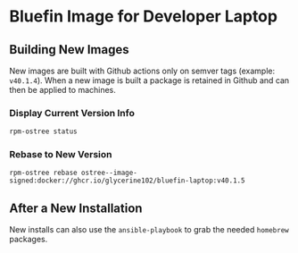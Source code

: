 # Bluefin Image for Developer Laptop

## Building New Images

New images are built with Github actions only on semver tags
(example: `v40.1.4`).
When a new image is built a package is retained in Github and can then be applied to machines.

### Display Current Version Info

```bash
rpm-ostree status
```

### Rebase to New Version

```
rpm-ostree rebase ostree--image-signed:docker://ghcr.io/glycerine102/bluefin-laptop:v40.1.5
```

## After a New Installation

New installs can also use the `ansible-playbook` to grab the needed `homebrew` packages.
